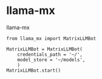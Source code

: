 # llama-mx
llama-mx

```{python}
from llama_mx import MatrixLLMBot

MatrixLLMBot = MatrixLLMBot(
    credentials_path = '~/',
    model_store = '~/models',
    )
MatrixLLMBot.start()
```
